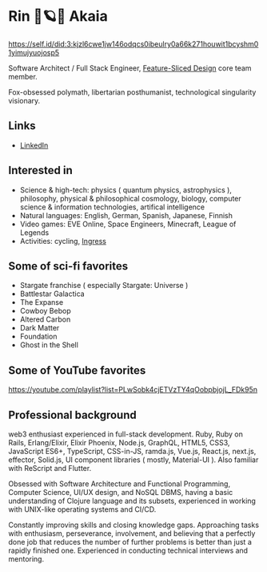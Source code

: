 # Rin 🦊🪐😈 Akaia

https://self.id/did:3:kjzl6cwe1jw146odqcs0ibeulry0a66k271houwit1bcyshm01yimujyuojosp5

Software Architect / Full Stack Engineer, [Feature-Sliced Design](https://Feature-Sliced.Design) core team member.

Fox-obsessed polymath, libertarian posthumanist, technological singularity visionary.

## Links

- [LinkedIn](https://www.linkedin.com/in/rin-akaia-672444189/)

## Interested in

- Science & high-tech: physics ( quantum physics, astrophysics ), philosophy, physical & philosophical cosmology, biology, computer science & information technologies, artifical intelligence
- Natural languages: English, German, Spanish, Japanese, Finnish
- Video games: EVE Online, Space Engineers, Minecraft, League of Legends
- Activities: cycling, [Ingress](https://ingress.com)

## Some of sci-fi favorites

- Stargate franchise ( especially Stargate: Universe )
- Battlestar Galactica
- The Expanse
- Cowboy Bebop
- Altered Carbon
- Dark Matter
- Foundation
- Ghost in the Shell

## Some of YouTube favorites
https://youtube.com/playlist?list=PLwSobk4cjETVzTY4qOobpbjojL_FDk95n

## Professional background

web3 enthusiast experienced in full-stack development. Ruby, Ruby on Rails, Erlang/Elixir, Elixir Phoenix, Node.js, GraphQL, HTML5, CSS3, JavaScript ES6+, TypeScript, CSS-in-JS, ramda.js, Vue.js, React.js, next.js, effector, Solid.js, UI component libraries ( mostly, Material-UI ). Also familiar with ReScript and Flutter.

Obsessed with Software Architecture and Functional Programming, Computer Science, UI/UX design, and NoSQL DBMS, having a basic understanding of Clojure language and its subsets, experienced in working with UNIX-like operating systems and CI/CD.

Constantly improving skills and closing knowledge gaps. Approaching tasks with enthusiasm, perseverance, involvement, and believing that a perfectly done job that reduces the number of further problems is better than just a rapidly finished one. Experienced in conducting technical interviews and mentoring.
